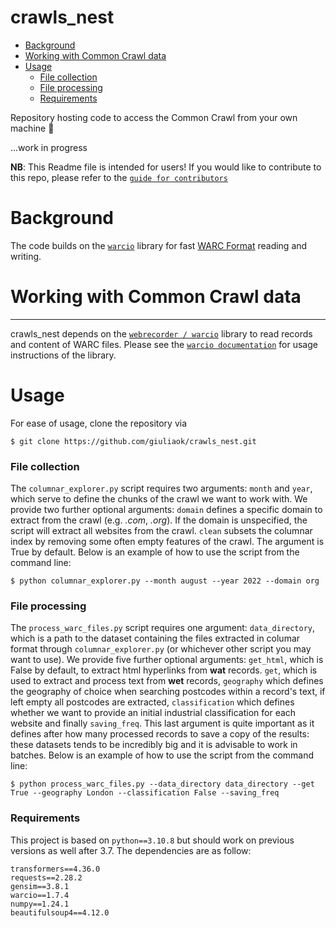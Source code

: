 # crawls_nest

- [Background](#background)
- [Working with Common Crawl data](#working-with-common-crawl-data)
- [Usage](#usage)
	- [File collection](#file-collection)
	- [File processing](#file-processing)
	- [Requirements](#requirements)

Repository hosting code to access the Common Crawl from your own machine 🥳

...work in progress

**NB**: This Readme file is intended for users! If you would like to contribute to this repo, please refer to the [`guide for contributors`](https://github.com/giuliaok/crawls_nest/blob/main/guide_for_contributors.md)

# Background

The code builds on the [`warcio`](https://github.com/webrecorder/warcio) library for fast [WARC
Format](<https://en.wikipedia.org/wiki/Web_ARChive>) reading and writing. 

# Working with Common Crawl data 
---------

crawls_nest depends on the
[`webrecorder
/
warcio`](https://github.com/webrecorder/warcio)
library to read records and content of WARC files. Please see the
[`warcio documentation`](https://github.com/webrecorder/warcio/blob/master/README.rst) for
usage instructions of the library.

# Usage

For ease of usage, clone the repository via 

```shell script
$ git clone https://github.com/giuliaok/crawls_nest.git
```

### File collection

The ```columnar_explorer.py``` script requires two arguments: ```month``` and ```year```, which serve to define the chunks of the crawl we want to work with. We provide two further optional arguments:
```domain``` defines a specific domain to extract from the crawl (e.g. *.com*, *.org*). If the domain is unspecified, the script will extract all websites from the crawl. ```clean``` subsets the columnar index by removing some often empty features of the crawl. The argument is True by default. 
Below is an example of how to use the script from the command line:
```shell script
$ python columnar_explorer.py --month august --year 2022 --domain org
```

### File processing 

The ```process_warc_files.py``` script requires one argument: ```data_directory```, which is a path to the dataset containing the files extracted in columar format through ```columnar_explorer.py``` (or whichever other script you may want to use). We provide five further optional arguments: ```get_html```, which is False by default, to extract html hyperlinks from **wat** records. ```get```, which is used to extract and process text from **wet** records, ```geography``` which defines the geography of choice when searching postcodes within a record's text, if left empty all postcodes are extracted, ```classification``` which defines whether we want to provide an initial industrial classification for each website and finally ```saving_freq```. This last argument is quite important as it defines after how many processed records to save a copy of the results: these datasets tends to be incredibly big and it is advisable to work in batches. 
Below is an example of how to use the script from the command line: 
```shell script
$ python process_warc_files.py --data_directory data_directory --get True --geography London --classification False --saving_freq 
```

### Requirements

This project is based on ```python==3.10.8``` but should work on previous versions as well after 3.7. The dependencies are as follow:
```
transformers==4.36.0
requests==2.28.2
gensim==3.8.1
warcio==1.7.4
numpy==1.24.1
beautifulsoup4==4.12.0
```


